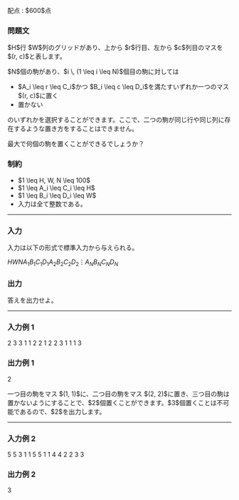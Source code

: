 
<div>

<span>

<span>

<p>
配点 : $600$点
</p>

<div>

<section>

### **問題文**

<p>
$H$行 $W$列のグリッドがあり、上から $r$行目、左から $c$列目のマスを $(r, c)$と表します。
</p>

<p>
$N$個の駒があり、$i \, (1 \leq i \leq N)$個目の駒に対しては
</p>

<ul>

<li>
$A_i \leq r \leq C_i$かつ $B_i \leq c \leq D_i$を満たすいずれか一つのマス $(r, c)$に置く
</li>

<li>
置かない
</li>

</ul>

<p>
のいずれかを選択することができます。ここで、二つの駒が同じ行や同じ列に存在するような置き方をすることはできません。
</p>

<p>
最大で何個の駒を置くことができるでしょうか？
</p>

</section>

</div>

<div>

<section>

### **制約**

<ul>

<li>
$1 \leq H, W, N \leq 100$
</li>

<li>
$1 \leq A_i \leq C_i \leq H$
</li>

<li>
$1 \leq B_i \leq D_i \leq W$
</li>

<li>
入力は全て整数である。
</li>

</ul>

</section>

</div>

---

<div>

<div>

<section>

### **入力**

<p>
入力は以下の形式で標準入力から与えられる。
</p>

<div>

$H$$W$$N$$A_1$$B_1$$C_1$$D_1$$A_2$$B_2$$C_2$$D_2$$\vdots$$A_N$$B_N$$C_N$$D_N$
</div>

</section>

</div>

<div>

<section>

### **出力**

<p>
答えを出力せよ。
</p>

</section>

</div>

</div>

---

<div>

<section>

### **入力例 1**

<div>

2 3 3
1 1 2 2
1 2 2 3
1 1 1 3

</div>

</section>

</div>

<div>

<section>

### **出力例 1**

<div>

2

</div>

<p>
一つ目の駒をマス $(1, 1)$に、二つ目の駒をマス $(2, 2)$に置き、三つ目の駒は置かないようにすることで、$2$個置くことができます。$3$個置くことは不可能であるので、$2$を出力します。
</p>

</section>

</div>

---

<div>

<section>

### **入力例 2**

<div>

5 5 3
1 1 5 5
1 1 4 4
2 2 3 3

</div>

</section>

</div>

<div>

<section>

### **出力例 2**

<div>

3

</div>

</section>

</div>

</span>

</span>

</div>
